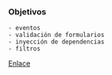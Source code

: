 ### Objetivos
    - eventos
    - validación de formularios
    - inyección de dependencias
    - filtros

[Enlace](ejemplos/listaCompra/)